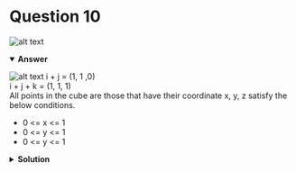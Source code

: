 # Question 10
![alt text](q10.png)

<details open>
<summary><b>Answer</b></summary>

![alt text](a10.svg)
i + j = (1, 1 ,0) \
i + j + k = (1, 1, 1)\
All points in the cube are those that have their coordinate x, y, z satisfy the below conditions.
- 0 <= x <= 1
- 0 <= y <= 1
- 0 <= y <= 1
</details>

<details>
<summary><b>Solution</b></summary>

![alt text](s10.png)
</details>